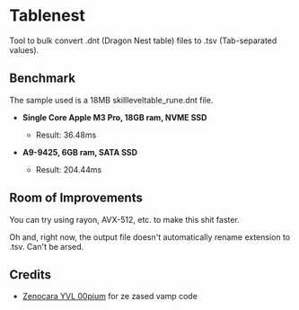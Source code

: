 # Tablenest
Tool to bulk convert .dnt (Dragon Nest table) files to .tsv (Tab-separated values).

## Benchmark
The sample used is a 18MB skillleveltable_rune.dnt file.

- **Single Core Apple M3 Pro, 18GB ram, NVME SSD**
  - Result: 36.48ms

- **A9-9425, 6GB ram, SATA SSD**
  - Result: 204.44ms

## Room of Improvements
You can try using rayon, AVX-512, etc. to make this shit faster.

Oh and, right now, the output file doesn't automatically rename extension to .tsv. Can't be arsed.

## Credits
- [Zenocara YVL 00pium](https://github.com/pufferffish) for ze zased vamp code
